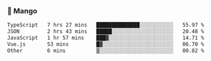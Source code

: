 ### 🥭 Mango

<!--START_SECTION:waka-->

```txt
TypeScript   7 hrs 27 mins   ██████████████░░░░░░░░░░░   55.97 %
JSON         2 hrs 43 mins   █████░░░░░░░░░░░░░░░░░░░░   20.48 %
JavaScript   1 hr 57 mins    ███▓░░░░░░░░░░░░░░░░░░░░░   14.71 %
Vue.js       53 mins         █▓░░░░░░░░░░░░░░░░░░░░░░░   06.70 %
Other        6 mins          ▒░░░░░░░░░░░░░░░░░░░░░░░░   00.82 %
```

<!--END_SECTION:waka-->
